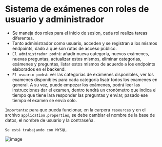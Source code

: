 # Sistema de exámenes con roles de usuario y administrador
- Se maneja dos roles para el inicio de sesion, cada rol realiza tareas diferentes.
- Tanto administrador como usuario, acceden y se registran a los mismos endpoints, dado a que son rutas de acceso público.
- `El administrador podrá`: añadir nueva categoría, nuevos exámenes, nuevas preguntas, actualizar estos mismos, eliminar categorias, exámenes y preguntas, listar estos mismos de acuerdo a los endpoints elaborados en el backend.
- `El usuario podrá`: ver las categorías de exámenes disponibles, ver los examenes disponibles para cada categoría  lisatr todos los examenes en general. A su vez, puede empezar los exámenes, podrá leer las instrucciones  dar el examen, dentro tendrá un cronómetro que indica el tiempo que tiene lara responder las preguntas y enviar, pasado ese tiempo el examen se envía solo.

`Importante`: para que pueda funcionar, en la carpera `resources` y en el archivo `application.properties`, se debe cambiar el nombre de la base de datos, el nombre de usuario y la contraseña.

`Se está trabajando con MYSQL`.

![image](https://github.com/sebastian-VB/testing-system-backend/assets/79015284/5d1e77f2-9343-4b64-a9ed-c278ef552739)
